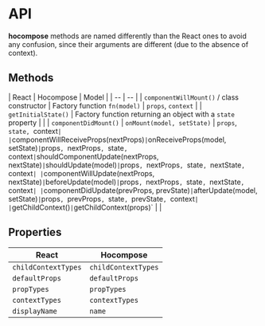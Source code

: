 # API

__hocompose__ methods are named differently than the React ones to avoid any confusion, since their arguments are different (due to the absence of context).

## Methods

| React | Hocompose | Model |
| -- | -- |
| `componentWillMount()` / class constructor | Factory function `fn(model)` | `props`, `context` |
| `getInitialState()` | Factory function returning an object with a `state` property |  |
| `componentDidMount()` | `onMount(model, setState)` | `props`, `state, `context` |
| `componentWillReceiveProps(nextProps)` | `onReceiveProps(model, setState)` | `props`, `nextProps`, `state`, `context`
| `shouldComponentUpdate(nextProps, nextState)` | `shouldUpdate(model)` | `props`, `nextProps`, `state`, `nextState`,  `context` |
| `componentWillUpdate(nextProps, nextState)` | `beforeUpdate(model)` | `props`, `nextProps`, `state`, `nextState`, `context` |
| `componentDidUpdate(prevProps, prevState)` | `afterUpdate(model, setState)` | `props`, `prevProps`, `state`, `prevState`, `context` |
| `getChildContext()` | `getChildContext(props)` | |

## Properties

| React | Hocompose |
| -- | -- |
| `childContextTypes` | `childContextTypes` |
| `defaultProps` | `defaultProps` |
| `propTypes` | `propTypes` |
| `contextTypes` | `contextTypes` |
| `displayName` | `name` |